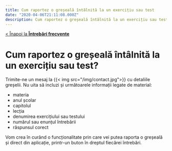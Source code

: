 ```yaml
---
title: Cum raportez o greșeală întâlnită la un exercițiu sau test
date: "2020-04-06T21:11:08.000Z"
description: Cum raportez o greșeală întâlnită la un exercițiu sau test
---
```


[< Înapoi la **Întrebări frecvente**](/intrebari-frecvente/)

# Cum raportez o greșeală întâlnită la un exercițiu sau test?

Trimite-ne un mesaj la {{< img src="/img/contact.jpg">}} cu detaliile greșelii. Nu uita să incluzi și următoarele informații legate de material:

- materia
- anul școlar
- capitolul
- lecția
- denumirea exercițiului sau testului
- numărul sau enunțul întrebării
- răspunsul corect

Vom crea în curând o funcționalitate prin care vei putea raporta o greșeală și direct din aplicație, printr-un buton în dreptul fiecărei întrebări.